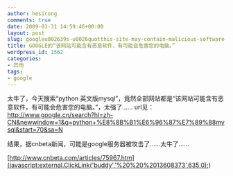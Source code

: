 ```yaml
---
author: hesicong
comments: true
date: 2009-01-31 14:59:46+00:00
layout: post
slug: googleu002639s-u0026quotthis-site-may-contain-malicious-software-that-may-harm-your-computer-u0026quot
title: GOOGLE的“该网站可能含有恶意软件，有可能会危害您的电脑。”
wordpress_id: 1562
categories:
- 其他
tags:
- google
---
```


太牛了，今天搜索“python 英文版mysql”，竟然全部网站都是“该网站可能含有恶意软件，有可能会危害您的电脑。”，太强了……
url见：
http://www.google.cn/search?hl=zh-CN&newwindow=1&q=python+%E8%8B%B1%E6%96%87%E7%89%88mysql&start=70&sa=N

结果，据cnbeta新闻，可能是google服务器被攻击了……太牛了……

[http://www.cnbeta.com/articles/75967.htm](javascript:external.ClickLink('buddy','%20%20%2013608373',635,0);)

